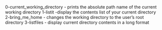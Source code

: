 0-current_working_directory - prints the absolute path name of the current working directory
1-listit -display the contents list of your current directory
2-bring_me_home - changes the working directory to the user’s root directory
3-listfiles - display current directory contents in a long format
